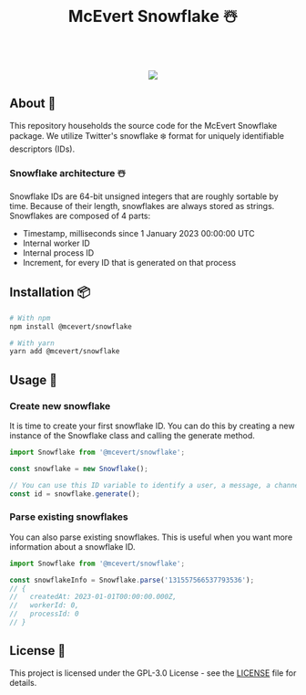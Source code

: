 <div align="center">
  <br />
  <h1>McEvert Snowflake ☃️</h1>
  <br />
  <br />
  <p>
      <a href="https://www.typescriptlang.org/" target="_blank"><img src="https://img.shields.io/badge/-TypeScript-000?style=for-the-badge&logo=typescript"></a>
  </p>
</div>

## About 📘

This repository households the source code for the McEvert Snowflake package. We utilize Twitter's snowflake ❄️ format for uniquely identifiable descriptors (IDs).

### Snowflake architecture ☃️

Snowflake IDs are 64-bit unsigned integers that are roughly sortable by time. Because of their length, snowflakes are always stored as strings. Snowflakes are composed of 4 parts:

- Timestamp, milliseconds since 1 January 2023 00:00:00 UTC
- Internal worker ID
- Internal process ID
- Increment, for every ID that is generated on that process

## Installation 📦

```bash
# With npm
npm install @mcevert/snowflake

# With yarn
yarn add @mcevert/snowflake
```

## Usage 🚀

### Create new snowflake

It is time to create your first snowflake ID. You can do this by creating a new instance of the Snowflake class and calling the generate method.

```ts
import Snowflake from '@mcevert/snowflake';

const snowflake = new Snowflake();

// You can use this ID variable to identify a user, a message, a channel, etc.
const id = snowflake.generate();
```

### Parse existing snowflakes

You can also parse existing snowflakes. This is useful when you want more information about a snowflake ID.

```ts
import Snowflake from '@mcevert/snowflake';

const snowflakeInfo = Snowflake.parse('131557566537793536');
// {
//   createdAt: 2023-01-01T00:00:00.000Z,
//   workerId: 0,
//   processId: 0
// }
```

## License 📜

This project is licensed under the GPL-3.0 License - see the [LICENSE](LICENSE) file for details.
